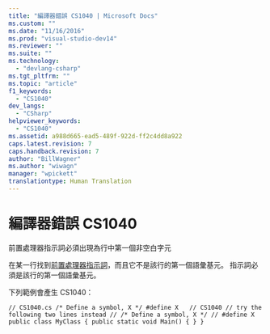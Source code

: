 ```yaml
---
title: "編譯器錯誤 CS1040 | Microsoft Docs"
ms.custom: ""
ms.date: "11/16/2016"
ms.prod: "visual-studio-dev14"
ms.reviewer: ""
ms.suite: ""
ms.technology: 
  - "devlang-csharp"
ms.tgt_pltfrm: ""
ms.topic: "article"
f1_keywords: 
  - "CS1040"
dev_langs: 
  - "CSharp"
helpviewer_keywords: 
  - "CS1040"
ms.assetid: a988d665-ead5-489f-922d-ff2c4dd8a922
caps.latest.revision: 7
caps.handback.revision: 7
author: "BillWagner"
ms.author: "wiwagn"
manager: "wpickett"
translationtype: Human Translation
---
```

# 編譯器錯誤 CS1040
前置處理器指示詞必須出現為行中第一個非空白字元  
  
 在某一行找到[前置處理器指示詞](../../csharp/language-reference/preprocessor-directives/index.md)，而且它不是該行的第一個語彙基元。 指示詞必須是該行的第一個語彙基元。  
  
 下列範例會產生 CS1040：  
  
```  
// CS1040.cs /* Define a symbol, X */ #define X   // CS1040 // try the following two lines instead // /* Define a symbol, X */ // #define X public class MyClass { public static void Main() { } }  
```